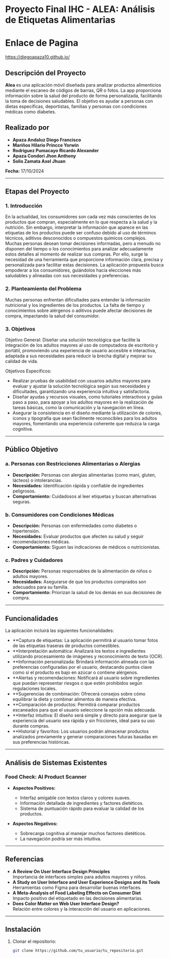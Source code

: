 # Proyecto Final IHC - ALEA: Análisis de Etiquetas Alimentarias
# Enlace de Pagina 
https://diegoapaza10.github.io/
## Descripción del Proyecto  
**Alea** es una aplicación móvil diseñada para analizar productos alimenticios mediante el escaneo de códigos de barras, QR o fotos. La app proporciona información sobre la salud del producto de forma personalizada, facilitando la toma de decisiones saludables. El objetivo es ayudar a personas con dietas específicas, deportistas, familias y personas con condiciones médicas como diabetes.

## Realizado por  
- **Apaza Andaluz Diego Francisco**  
- **Mariños Hilario Princce Yorwin**  
- **Rodriguez Pumacayo Ricardo Alexander**  
- **Apaza Condori Jhon Anthony**  
- **Solis Zamata Axel Jhuan**  

**Fecha:** 17/10/2024

---

## Etapas del Proyecto  

### 1. Introducción  
En la actualidad, los consumidores son cada vez más conscientes de los productos que compran, especialmente en lo que respecta a la salud y la nutrición. Sin embargo, interpretar la información que aparece en las etiquetas de los productos puede ser confuso debido al uso de términos técnicos, aditivos desconocidos o compuestos químicos complejos. Muchas personas desean tomar decisiones informadas, pero a menudo no disponen del tiempo o los conocimientos para analizar adecuadamente estos detalles al momento de realizar sus compras. Por ello, surge la necesidad de una herramienta que proporcione información clara, precisa y personalizada para facilitar estas decisiones. La aplicación propuesta busca empoderar a los consumidores, guiándolos hacia elecciones más saludables y alineadas con sus necesidades y preferencias.

### 2. Planteamiento del Problema  
Muchas personas enfrentan dificultades para entender la información nutricional y los ingredientes de los productos. La falta de tiempo y conocimientos sobre alérgenos o aditivos puede afectar decisiones de compra, impactando la salud del consumidor.

### 3. Objetivos  
Objetivo General: Diseñar una solución tecnológica que facilite la integración de los adultos mayores al uso de computadora de escritorio y portátil, promoviendo una experiencia de usuario accesible e interactiva, adaptada a sus necesidades para reducir la brecha digital y mejorar su calidad de vida.

Objetivos Específicos:
- Realizar pruebas de usabilidad con usuarios adultos mayores para evaluar y ajustar la solución tecnológica según sus necesidades y dificultades, garantizando una experiencia intuitiva y satisfactoria.
- Diseñar ayudas y recursos visuales, como tutoriales interactivos y guías paso a paso, para apoyar a los adultos mayores en la realización de tareas básicas, como la comunicación y la navegación en línea.
- Asegurar la consistencia en el diseño mediante la utilización de colores, iconos y tipografía que sean fácilmente reconocibles para los adultos mayores, fomentando una experiencia coherente que reduzca la carga cognitiva.

---

## Público Objetivo  

### a. Personas con Restricciones Alimentarias o Alergias  
- **Descripción:** Personas con alergias alimentarias (como maní, gluten, lácteos) o intolerancias.  
- **Necesidades:** Identificación rápida y confiable de ingredientes peligrosos.  
- **Comportamiento:** Cuidadosos al leer etiquetas y buscan alternativas seguras.

### b. Consumidores con Condiciones Médicas  
- **Descripción:** Personas con enfermedades como diabetes o hipertensión.  
- **Necesidades:** Evaluar productos que afecten su salud y seguir recomendaciones médicas.  
- **Comportamiento:** Siguen las indicaciones de médicos o nutricionistas.

### c. Padres y Cuidadores  
- **Descripción:** Personas responsables de la alimentación de niños o adultos mayores.  
- **Necesidades:** Asegurarse de que los productos comprados son adecuados para su familia.  
- **Comportamiento:** Priorizan la salud de los demás en sus decisiones de compra.

---

## Funcionalidades  

La aplicación incluirá las siguientes funcionalidades:
- **Captura de etiquetas: La aplicación permitirá al usuario tomar fotos de las etiquetas traseras de productos comestibles.
- **Interpretación automática: Analizará los textos e ingredientes utilizando procesamiento de imágenes y reconocimiento de texto (OCR).
- **Información personalizada: Brindará información alineada con las preferencias configuradas por el usuario, destacando puntos clave como si el producto es bajo en azúcar o contiene alérgenos.
- **Alertas y recomendaciones: Notificará al usuario sobre ingredientes que puedan representar riesgos o que estén prohibidos según regulaciones locales.
- **Sugerencias de combinación: Ofrecerá consejos sobre cómo equilibrar la dieta y combinar alimentos de manera efectiva.
- **Comparación de productos: Permitirá comparar productos escaneados para que el usuario seleccione la opción más adecuada.
- **Interfaz intuitiva: El diseño será simple y directo para asegurar que la experiencia del usuario sea rápida y sin fricciones, ideal para su uso durante compras.
- **Historial y favoritos: Los usuarios podrán almacenar productos analizados previamente y generar comparaciones futuras basadas en sus preferencias históricas.
---

## Análisis de Sistemas Existentes  

### Food Check: AI Product Scanner  
- **Aspectos Positivos:**  
  - Interfaz amigable con textos claros y colores suaves.  
  - Información detallada de ingredientes y factores dietéticos.  
  - Sistema de puntuación rápido para evaluar la calidad de los productos.  

- **Aspectos Negativos:**  
  - Sobrecarga cognitiva al manejar muchos factores dietéticos.  
  - La navegación podría ser más intuitiva.  

---

## Referencias  
- **A Review On User Interface Design Principles**  
  Importancia de interfaces simples para adultos mayores y niños.  
- **A Study on User Interface and User Experience Designs and its Tools**  
  Herramientas como Figma para desarrollar buenas interfaces.  
- **A Meta-Analysis of Food Labeling Effects on Consumer Diet**  
  Impacto positivo del etiquetado en las decisiones alimentarias.  
- **Does Color Matter on Web User Interface Design?**  
  Relación entre colores y la interacción del usuario en aplicaciones.

---

## Instalación  
1. Clonar el repositorio:  
   ```bash
   git clone https://github.com/tu_usuario/tu_repositorio.git
